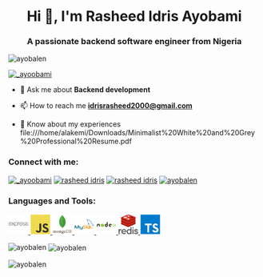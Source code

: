 <h1 align="center">Hi 👋, I'm Rasheed Idris Ayobami</h1>
<h3 align="center">A passionate backend software engineer from Nigeria</h3>

<p align="left"> <img src="https://komarev.com/ghpvc/?username=ayobalen&label=Profile%20views&color=0e75b6&style=flat" alt="ayobalen" /> </p>

<p align="left"> <a href="https://twitter.com/_ayoobami" target="blank"><img src="https://img.shields.io/twitter/follow/_ayoobami?logo=twitter&style=for-the-badge" alt="_ayoobami" /></a> </p>


- 💬 Ask me about **Backend development**

- 📫 How to reach me **idrisrasheed2000@gmail.com**

- 📄 Know about my experiences file:///home/alakemi/Downloads/Minimalist%20White%20and%20Grey%20Professional%20Resume.pdf

<h3 align="left">Connect with me:</h3>
<p align="left">
<a href="https://twitter.com/_ayoobami" target="blank"><img align="center" src="https://raw.githubusercontent.com/rahuldkjain/github-profile-readme-generator/master/src/images/icons/Social/twitter.svg" alt="_ayoobami" height="30" width="40" /></a>
<a href="https://linkedin.com/in/rasheed idris" target="blank"><img align="center" src="https://raw.githubusercontent.com/rahuldkjain/github-profile-readme-generator/master/src/images/icons/Social/linked-in-alt.svg" alt="rasheed idris" height="30" width="40" /></a>
<a href="https://www.hackerrank.com/rasheed idris" target="blank"><img align="center" src="https://raw.githubusercontent.com/rahuldkjain/github-profile-readme-generator/master/src/images/icons/Social/hackerrank.svg" alt="rasheed idris" height="30" width="40" /></a>
<a href="https://www.leetcode.com/ayobalen" target="blank"><img align="center" src="https://raw.githubusercontent.com/rahuldkjain/github-profile-readme-generator/master/src/images/icons/Social/leet-code.svg" alt="ayobalen" height="30" width="40" /></a>
</p>

<h3 align="left">Languages and Tools:</h3>
<p align="left"> <a href="https://expressjs.com" target="_blank" rel="noreferrer"> <img src="https://raw.githubusercontent.com/devicons/devicon/master/icons/express/express-original-wordmark.svg" alt="express" width="40" height="40"/> </a> <a href="https://developer.mozilla.org/en-US/docs/Web/JavaScript" target="_blank" rel="noreferrer"> <img src="https://raw.githubusercontent.com/devicons/devicon/master/icons/javascript/javascript-original.svg" alt="javascript" width="40" height="40"/> </a> <a href="https://www.mongodb.com/" target="_blank" rel="noreferrer"> <img src="https://raw.githubusercontent.com/devicons/devicon/master/icons/mongodb/mongodb-original-wordmark.svg" alt="mongodb" width="40" height="40"/> </a> <a href="https://www.mysql.com/" target="_blank" rel="noreferrer"> <img src="https://raw.githubusercontent.com/devicons/devicon/master/icons/mysql/mysql-original-wordmark.svg" alt="mysql" width="40" height="40"/> </a> <a href="https://nodejs.org" target="_blank" rel="noreferrer"> <img src="https://raw.githubusercontent.com/devicons/devicon/master/icons/nodejs/nodejs-original-wordmark.svg" alt="nodejs" width="40" height="40"/> </a> <a href="https://redis.io" target="_blank" rel="noreferrer"> <img src="https://raw.githubusercontent.com/devicons/devicon/master/icons/redis/redis-original-wordmark.svg" alt="redis" width="40" height="40"/> </a> <a href="https://www.typescriptlang.org/" target="_blank" rel="noreferrer"> <img src="https://raw.githubusercontent.com/devicons/devicon/master/icons/typescript/typescript-original.svg" alt="typescript" width="40" height="40"/> </a> </p>

<p><img align="left" src="https://github-readme-stats.vercel.app/api/top-langs?username=ayobalen&show_icons=true&locale=en&layout=compact" alt="ayobalen" /></p>

<p>&nbsp;<img align="center" src="https://github-readme-stats.vercel.app/api?username=ayobalen&show_icons=true&locale=en" alt="ayobalen" /></p>

<p><img align="center" src="https://github-readme-streak-stats.herokuapp.com/?user=ayobalen&" alt="ayobalen" /></p>

